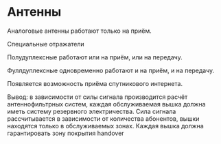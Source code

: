 # Антенны

Аналоговые антенны работают только на приём.

Специальные отражатели

Полудуплексные работают или на приём, или на передачу.

Фуллдуплексные одновременно работают и на приём, и на передачу.

Появляется возможность приёма спутникового интернета.

Вывод: в зависимости от силы сигнала производится расчёт антеннофильтрных систем, каждая обслуживаемая вышка должна иметь систему резервного электричества. Сила сигнала рассчитывается в зависимости от количества абонентов, вышки находятся только в обслуживаемых зонах. Каждая вышка должна гарантировать зону покрытия handover